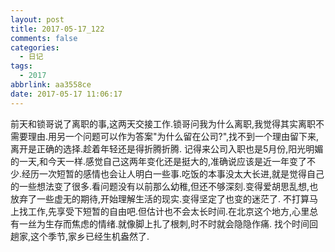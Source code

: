 ```yaml
---
layout: post
title: 2017-05-17_122
comments: false
categories:
  - 日记
tags:
  - 2017
abbrlink: aa3558ce
date: 2017-05-17 11:06:17
---
```


  前天和锁哥说了离职的事,这两天交接工作.锁哥问我为什么离职,我觉得其实离职不需要理由.用另一个问题可以作为答案"为什么留在公司?",找不到一个理由留下来,离开是正确的选择.趁着年轻还是得折腾折腾.
  记得来公司入职也是5月份,阳光明媚的一天,和今天一样.感觉自己这两年变化还是挺大的,准确说应该是近一年变了不少.经历一次短暂的感情也会让人明白一些事.吃饭的本事没太大长进,就是觉得自己的一些想法变了很多.看问题没有以前那么幼稚,但还不够深刻.变得爱胡思乱想,也放弃了一些虚无的期待,开始理解生活的现实.变得坚定了也变的迷茫了.
  不打算马上找工作,先享受下短暂的自由吧.但估计也不会太长时间.在北京这个地方,心里总有一丝为生存而焦虑的情绪.就像脚上扎了根刺,时不时就会隐隐作痛.
  找个时间回趟家,这个季节,家乡已经生机盎然了.
